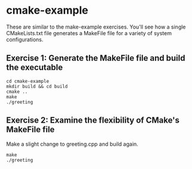 # cmake-example
These are similar to the make-example exercises. You'll see how a single  CMakeLists.txt file generates a MakeFile file for a variety of system configurations.

## Exercise 1: Generate the MakeFile file and build the executable
   ```
   cd cmake-example
   mkdir build && cd build
   cmake ..
   make
   ./greeting
   ```

## Exercise 2: Examine the flexibility of CMake's MakeFile file
Make a slight change to greeting.cpp and build again.
   ```
   make
   ./greeting
   ```
   